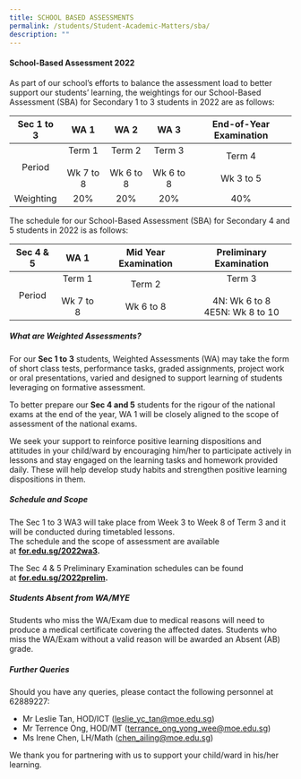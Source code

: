 ```yaml
---
title: SCHOOL BASED ASSESSMENTS
permalink: /students/Student-Academic-Matters/sba/
description: ""
---
```




#### **School-Based Assessment 2022**

As part of our school’s efforts to balance the assessment load to better support our students’ learning, the weightings for our School-Based Assessment (SBA) for Secondary 1 to 3 students in 2022 are as follows:

|  Sec 1 to 3 |           WA 1          |           WA 2          |           WA 3          | End-of-Year Examination |
|:-----------:|:-----------------------:|:-----------------------:|:-----------------------:|:-----------------------:|
|    Period   | Term 1<br><br>Wk 7 to 8 | Term 2<br><br>Wk 6 to 8 | Term 3<br><br>Wk 6 to 8 | Term 4<br><br>Wk 3 to 5 |
|  Weighting  |           20%           |           20%           |           20%           |           40%           |

The schedule for our School-Based Assessment (SBA) for Secondary 4 and 5 students in 2022 is as follows:

|  Sec 4 & 5 |           WA 1          |   Mid Year Examination  |             Preliminary Examination             |
|:----------:|:-----------------------:|:-----------------------:|:-----------------------------------------------:|
|   Period   | Term 1<br><br>Wk 7 to 8 | Term 2<br><br>Wk 6 to 8 | Term 3<br><br>4N: Wk 6 to 8<br>4E5N: Wk 8 to 10 |

##### What are Weighted Assessments?

For our **Sec 1 to 3** students, Weighted Assessments (WA) may take the form of short class tests, performance tasks, graded assignments, project work or oral presentations, varied and designed to support learning of students leveraging on formative assessment.

To better prepare our **Sec 4 and 5** students for the rigour of the national exams at the end of the year, WA 1 will be closely aligned to the scope of assessment of the national exams.

We seek your support to reinforce positive learning dispositions and attitudes in your child/ward by encouraging him/her to participate actively in lessons and stay engaged on the learning tasks and homework provided daily. These will help develop study habits and strengthen positive learning dispositions in them.

##### Schedule and Scope

The Sec 1 to 3 WA3 will take place from Week 3 to Week 8 of Term 3 and it will be conducted during timetabled lessons.  
The schedule and the scope of assessment are available at **[for.edu.sg/2022wa3](https://for.edu.sg/2022wa3).**

The Sec 4 & 5 Preliminary Examination schedules can be found at **[for.edu.sg/2022prelim](https://for.edu.sg/2022prelim).**

##### Students Absent from WA/MYE

Students who miss the WA/Exam due to medical reasons will need to produce a medical certificate covering the affected dates. Students who miss the WA/Exam without a valid reason will be awarded an Absent (AB) grade.

##### Further Queries

Should you have any queries, please contact the following personnel at 62889227:

*   Mr Leslie Tan, HOD/ICT ([leslie\_yc\_tan@moe.edu.sg](mailto:leslie_yc_tan@moe.edu.sg))
*   Mr Terrence Ong, HOD/MT ([terrance\_ong\_yong\_wee@moe.edu.sg](mailto:terrance_ong_yong_wee@moe.edu.sg))
*   Ms Irene Chen, LH/Math ([chen\_ailing@moe.edu.sg](mailto:chen_ailing@moe.edu.sg))

We thank you for partnering with us to support your child/ward in his/her learning.